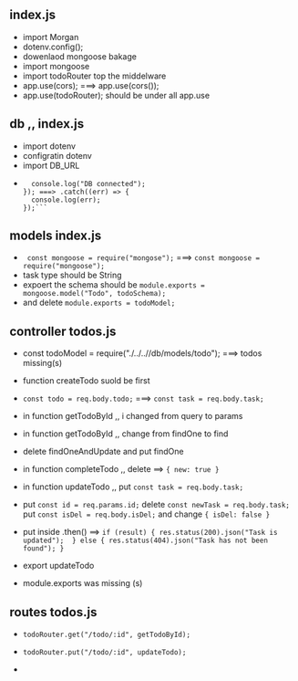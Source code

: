 ## index.js
- import Morgan
- dotenv.config();
- dowenlaod mongoose bakage
- import mongoose 
- import todoRouter top the middelware
- app.use(cors); ===> app.use(cors());
- app.use(todoRouter); should be under all app.use



## db ,, index.js
- import dotenv
- configratin dotenv
- import DB_URL
- ```.catch((err) => {
    console.log("DB connected");
  }); ===> .catch((err) => {
    console.log(err);
  });```

## models index.js
- ``` const mongoose = require("mongose");``` ===> ```const mongoose = require("mongoose");```
- task type should be String 
- expoert the schema should be ```module.exports = mongoose.model("Todo", todoSchema);```
- and delete ``module.exports = todoModel;``

## controller todos.js 
- const todoModel = require("./../..//db/models/todo"); ===> todos missing(s) 
- function createTodo suold be first 
- ```const todo = req.body.todo;``` ===> ```const task = req.body.task;```
- in function getTodoById ,, i  changed from query to params
-  in function getTodoById ,, change from findOne to find
- delete findOneAndUpdate and put findOne
- in function completeTodo ,, delete ==>  ```{ new: true }```
- in function updateTodo ,, put ```const task = req.body.task;```
- put ```const id = req.params.id;```
delete ```const newTask = req.body.task;``` put ```const isDel = req.body.isDel;```
and change ```{ isDel: false }```
- put inside .then() ==> ```if (result) {
        res.status(200).json("Task is updated"); 
      } else {
        res.status(404).json("Task has not been found"); }```
      
- export updateTodo
- module.exports was missing (s)

## routes  todos.js

- ```todoRouter.get("/todo/:id", getTodoById);```
- ```todoRouter.put("/todo/:id", updateTodo);```

-
